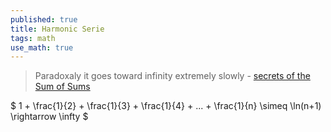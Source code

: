 ```yaml
---
published: true
title: Harmonic Serie
tags: math
use_math: true
---
```

> Paradoxaly it goes toward infinity extremely slowly - [secrets of the Sum of Sums ](https://www.youtube.com/watch?v=vQE6-PLcGwU)

$ 1 + \frac{1}{2} + \frac{1}{3} + \frac{1}{4} + ... + \frac{1}{n} \simeq \ln(n+1) \rightarrow \infty $
